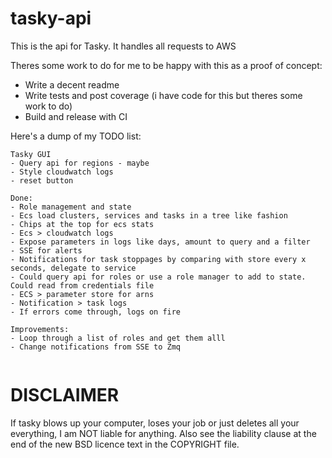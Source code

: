 # tasky-api
This is the api for Tasky. It handles all requests to AWS


Theres some work to do for me to be happy with this as a proof of concept:
- Write a decent readme
- Write tests and post coverage (i have code for this but theres some work to do)
- Build and release with CI

Here's a dump of my TODO list:
```
Tasky GUI
- Query api for regions - maybe
- Style cloudwatch logs
- reset button

Done:
- Role management and state
- Ecs load clusters, services and tasks in a tree like fashion
- Chips at the top for ecs stats
- Ecs > cloudwatch logs 
- Expose parameters in logs like days, amount to query and a filter
- SSE for alerts
- Notifications for task stoppages by comparing with store every x seconds, delegate to service
- Could query api for roles or use a role manager to add to state. Could read from credentials file
- ECS > parameter store for arns 
- Notification > task logs
- If errors come through, logs on fire

Improvements:
- Loop through a list of roles and get them alll
- Change notifications from SSE to Zmq


```

# DISCLAIMER
If tasky blows up your computer, loses your job or just deletes all your everything, I am NOT liable for anything. Also see the liability clause at the end of the new BSD licence text in the COPYRIGHT file.
